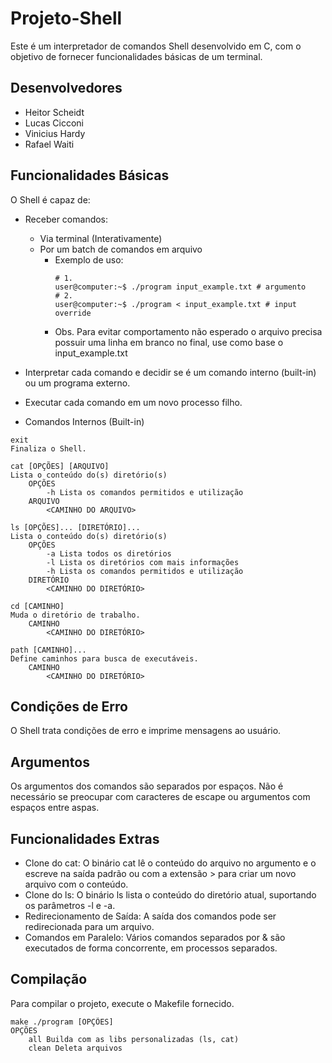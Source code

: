 # Projeto-Shell
Este é um interpretador de comandos Shell desenvolvido em C, com o objetivo de fornecer funcionalidades básicas de um terminal.

## Desenvolvedores
- Heitor Scheidt
- Lucas Cicconi
- Vinicius Hardy
- Rafael Waiti

## Funcionalidades Básicas
O Shell é capaz de:

- Receber comandos:
    - Via terminal (Interativamente)
    - Por um batch de comandos em arquivo 
        - Exemplo de uso: 
            ```shell
            # 1.
            user@computer:~$ ./program input_example.txt # argumento
            # 2.
            user@computer:~$ ./program < input_example.txt # input override
            ```
        - Obs. Para evitar comportamento não esperado o arquivo precisa possuir uma linha em branco no final, use como base o input_example.txt
- Interpretar cada comando e decidir se é um comando interno (built-in) ou um programa externo.
- Executar cada comando em um novo processo filho.

- Comandos Internos (Built-in)
``` shell
exit
Finaliza o Shell.

cat [OPÇÕES] [ARQUIVO]
Lista o conteúdo do(s) diretório(s)
    OPÇÕES
        -h Lista os comandos permitidos e utilização
    ARQUIVO
        <CAMINHO DO ARQUIVO>

ls [OPÇÕES]... [DIRETÓRIO]...
Lista o conteúdo do(s) diretório(s)
    OPÇÕES
        -a Lista todos os diretórios
        -l Lista os diretórios com mais informações
        -h Lista os comandos permitidos e utilização
    DIRETÓRIO
        <CAMINHO DO DIRETÓRIO>

cd [CAMINHO]
Muda o diretório de trabalho.
    CAMINHO
        <CAMINHO DO DIRETÓRIO>

path [CAMINHO]...
Define caminhos para busca de executáveis.
    CAMINHO
        <CAMINHO DO DIRETÓRIO>
```
## Condições de Erro
O Shell trata condições de erro e imprime mensagens ao usuário.

## Argumentos
Os argumentos dos comandos são separados por espaços. Não é necessário se preocupar com caracteres de escape ou argumentos com espaços entre aspas.

## Funcionalidades Extras
- Clone do cat: O binário cat <arquivo> lê o conteúdo do arquivo no argumento e o escreve na saída padrão ou com a extensão > para criar um novo arquivo com o conteúdo.
- Clone do ls: O binário ls lista o conteúdo do diretório atual, suportando os parâmetros -l e -a.
- Redirecionamento de Saída: A saída dos comandos pode ser redirecionada para um arquivo.
- Comandos em Paralelo: Vários comandos separados por & são executados de forma concorrente, em processos separados.

## Compilação
Para compilar o projeto, execute o Makefile fornecido.
``` shell
make ./program [OPÇÕES]
OPÇÕES
    all Builda com as libs personalizadas (ls, cat)
    clean Deleta arquivos
```
